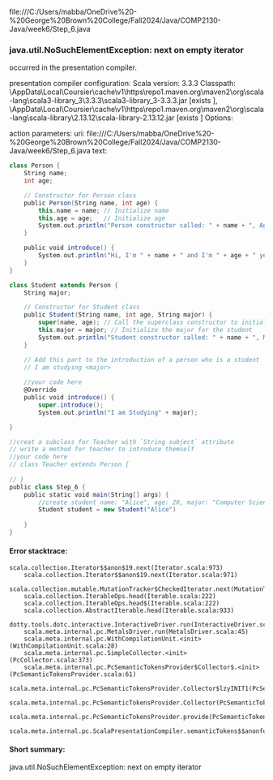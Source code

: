 file:///C:/Users/mabba/OneDrive%20-%20George%20Brown%20College/Fall2024/Java/COMP2130-Java/week6/Step_6.java
### java.util.NoSuchElementException: next on empty iterator

occurred in the presentation compiler.

presentation compiler configuration:
Scala version: 3.3.3
Classpath:
<HOME>\AppData\Local\Coursier\cache\v1\https\repo1.maven.org\maven2\org\scala-lang\scala3-library_3\3.3.3\scala3-library_3-3.3.3.jar [exists ], <HOME>\AppData\Local\Coursier\cache\v1\https\repo1.maven.org\maven2\org\scala-lang\scala-library\2.13.12\scala-library-2.13.12.jar [exists ]
Options:



action parameters:
uri: file:///C:/Users/mabba/OneDrive%20-%20George%20Brown%20College/Fall2024/Java/COMP2130-Java/week6/Step_6.java
text:
```scala
class Person {
    String name;
    int age;

    // Constructor for Person class
    public Person(String name, int age) {
        this.name = name; // Initialize name
        this.age = age;   // Initialize age
        System.out.println("Person constructor called: " + name + ", Age: " + age);
    }

    public void introduce() {
        System.out.println("Hi, I'm " + name + " and I'm " + age + " years old.");
    }
}

class Student extends Person {
    String major;

    // Constructor for Student class
    public Student(String name, int age, String major) {
        super(name, age); // Call the superclass constructor to initialize name and age
        this.major = major; // Initialize the major for the student
        System.out.println("Student constructor called: " + name + ", Major: " + major);
    }

    // Add this part to the introduction of a person who is a student
    // I am studying <major> 
    
    //your code here
    @Override
    public void introduce() {
        super.introduce();
        System.out.println("I am Studying" + major);

}

//creat a subclass for Teacher with `String subject` attribute
// write a method for teacher to introduce themself
//your code here
// class Teacher extends Person {
    
// }
public class Step_6 {
    public static void main(String[] args) {
        //create student name: "Alice", age: 20, major: "Computer Science" and call introduce;
        Student student = new Student("Alice")
        
    }
}

```



#### Error stacktrace:

```
scala.collection.Iterator$$anon$19.next(Iterator.scala:973)
	scala.collection.Iterator$$anon$19.next(Iterator.scala:971)
	scala.collection.mutable.MutationTracker$CheckedIterator.next(MutationTracker.scala:76)
	scala.collection.IterableOps.head(Iterable.scala:222)
	scala.collection.IterableOps.head$(Iterable.scala:222)
	scala.collection.AbstractIterable.head(Iterable.scala:933)
	dotty.tools.dotc.interactive.InteractiveDriver.run(InteractiveDriver.scala:168)
	scala.meta.internal.pc.MetalsDriver.run(MetalsDriver.scala:45)
	scala.meta.internal.pc.WithCompilationUnit.<init>(WithCompilationUnit.scala:28)
	scala.meta.internal.pc.SimpleCollector.<init>(PcCollector.scala:373)
	scala.meta.internal.pc.PcSemanticTokensProvider$Collector$.<init>(PcSemanticTokensProvider.scala:61)
	scala.meta.internal.pc.PcSemanticTokensProvider.Collector$lzyINIT1(PcSemanticTokensProvider.scala:61)
	scala.meta.internal.pc.PcSemanticTokensProvider.Collector(PcSemanticTokensProvider.scala:61)
	scala.meta.internal.pc.PcSemanticTokensProvider.provide(PcSemanticTokensProvider.scala:90)
	scala.meta.internal.pc.ScalaPresentationCompiler.semanticTokens$$anonfun$1(ScalaPresentationCompiler.scala:117)
```
#### Short summary: 

java.util.NoSuchElementException: next on empty iterator